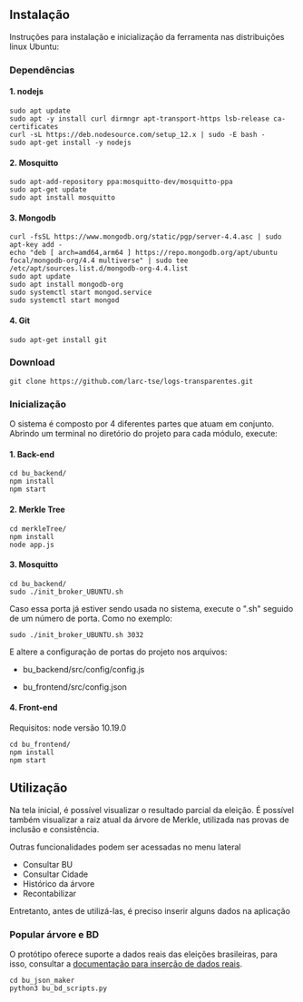 
## Instalação
Instruções para instalação e inicialização da ferramenta nas distribuições linux Ubuntu:

### Dependências

#### 1. nodejs
```
sudo apt update
sudo apt -y install curl dirmngr apt-transport-https lsb-release ca-certificates
curl -sL https://deb.nodesource.com/setup_12.x | sudo -E bash -
sudo apt-get install -y nodejs
```

#### 2. Mosquitto
```
sudo apt-add-repository ppa:mosquitto-dev/mosquitto-ppa
sudo apt-get update
sudo apt install mosquitto
```

#### 3. Mongodb
```
curl -fsSL https://www.mongodb.org/static/pgp/server-4.4.asc | sudo apt-key add -
echo "deb [ arch=amd64,arm64 ] https://repo.mongodb.org/apt/ubuntu focal/mongodb-org/4.4 multiverse" | sudo tee /etc/apt/sources.list.d/mongodb-org-4.4.list
sudo apt update
sudo apt install mongodb-org
sudo systemctl start mongod.service
sudo systemctl start mongod
```

#### 4. Git
```
sudo apt-get install git
```

### Download
```
git clone https://github.com/larc-tse/logs-transparentes.git
```

### Inicialização
O sistema é composto por 4 diferentes partes que atuam em conjunto. Abrindo um terminal no diretório do projeto para cada módulo, execute:

#### 1. Back-end
```
cd bu_backend/
npm install
npm start
```

#### 2. Merkle Tree
```
cd merkleTree/
npm install
node app.js
```

#### 3. Mosquitto
```
cd bu_backend/
sudo ./init_broker_UBUNTU.sh 
```

Caso essa porta já estiver sendo usada no sistema, execute o ".sh" seguido de um número de porta. Como no exemplo:

```
sudo ./init_broker_UBUNTU.sh 3032
```

E altere a configuração de portas do projeto nos arquivos:

* bu_backend/src/config/config.js

* bu_frontend/src/config.json

#### 4. Front-end
Requisitos: node versão 10.19.0

```
cd bu_frontend/
npm install
npm start
```



## Utilização
Na tela inicial, é possível visualizar o resultado parcial da eleição. É possível também visualizar a raiz atual da árvore de Merkle, utilizada nas provas de inclusão e consistência.

Outras funcionalidades podem ser acessadas no menu lateral
* Consultar BU
* Consultar Cidade
* Histórico da árvore
* Recontabilizar

Entretanto, antes de utilizá-las, é preciso inserir alguns dados na aplicação

### Popular árvore e BD
O protótipo oferece suporte a dados reais das eleições brasileiras, para isso, consultar a [documentação para inserção de dados reais](https://github.com/larc-logs-transparentes/logs-transparentes/tree/main/bu_json_maker#readme).

```
cd bu_json_maker
python3 bu_bd_scripts.py
```